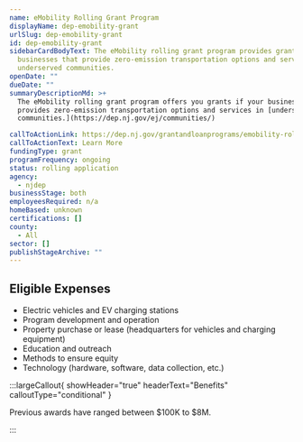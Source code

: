 ```yaml
---
name: eMobility Rolling Grant Program
displayName: dep-emobility-grant
urlSlug: dep-emobility-grant
id: dep-emobility-grant
sidebarCardBodyText: The eMobility rolling grant program provides grants to
  businesses that provide zero-emission transportation options and services in
  underserved communities.
openDate: ""
dueDate: ""
summaryDescriptionMd: >+
  The eMobility rolling grant program offers you grants if your business
  provides zero-emission transportation options and services in [underserved
  communities.](https://dep.nj.gov/ej/communities/)

callToActionLink: https://dep.nj.gov/grantandloanprograms/emobility-rolling-grant-program/
callToActionText: Learn More
fundingType: grant
programFrequency: ongoing
status: rolling application
agency:
  - njdep
businessStage: both
employeesRequired: n/a
homeBased: unknown
certifications: []
county:
  - All
sector: []
publishStageArchive: ""
---
```


## Eligible Expenses

- Electric vehicles and EV charging stations
- Program development and operation
- Property purchase or lease (headquarters for vehicles and charging equipment)
- Education and outreach
- Methods to ensure equity
- Technology (hardware, software, data collection, etc.)

:::largeCallout{ showHeader="true" headerText="Benefits" calloutType="conditional" }

Previous awards have ranged between $100K to $8M.

:::

